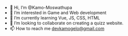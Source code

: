 - 👋 Hi, I’m @Kamo-Moswathupa
- 👀 I’m interested in Game and Web development
- 🌱 I’m currently learning Vue, JS, CSS, HTML
- 💞️ I’m looking to collaborate on creating a quizz website.
- 📫 How to reach me devkamogelo@gmail.com

<!---
Kamo-Moswathupa/Kamo-Moswathupa is a ✨ special ✨ repository because its `README.md` (this file) appears on your GitHub profile.
You can click the Preview link to take a look at your changes.
--->
